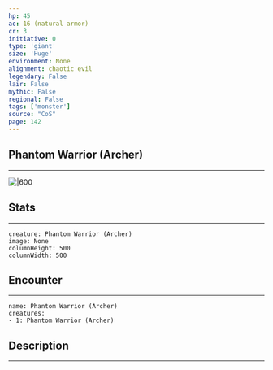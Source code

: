 ```yaml
---
hp: 45
ac: 16 (natural armor)
cr: 3
initiative: 0
type: 'giant'    
size: 'Huge'
environment: None
alignment: chaotic evil
legendary: False
lair: False
mythic: False
regional: False
tags: ['monster']
source: "CoS"
page: 142
---
```


## Phantom Warrior (Archer)
---

![|600](D:/Program%20Files/5e.tools/img/bestiary/CoS/Phantom%20Warrior.jpg)

## Stats
---

```statblock
creature: Phantom Warrior (Archer)
image: None
columnHeight: 500
columnWidth: 500
```

## Encounter
---

```encounter-table
name: Phantom Warrior (Archer)
creatures:
- 1: Phantom Warrior (Archer)
```

## Description
---




